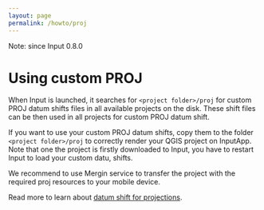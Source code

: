 ```yaml
---
layout: page
permalink: /howto/proj
---
```

<!--- IMPORTANT: This permlink is referenced from InputApp -->

Note: since Input 0.8.0

# Using custom PROJ

When Input is launched, it searches for `<project folder>/proj`
for custom PROJ datum shifts files in all available projects on the disk.
These shift files can be then used in all projects for custom PROJ datum shift.

If you want to use your custom PROJ datum shifts, copy them to the folder `<project folder>/proj`
to correctly render your QGIS project on InputApp. Note that one the project is firstly downloaded
to Input, you have to restart Input to load your custom datu, shifts.

We recommend to use Mergin service to transfer the project with the required
proj resources to your mobile device.

Read more to learn about [datum shift for projections](/howto/datum_shift).
